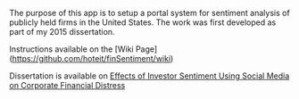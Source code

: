 The purpose of this app is to setup a portal system for sentiment analysis of publicly held firms
in the United States. The work was first developed as part of my 2015 dissertation.

Instructions available on the [Wiki Page] (https://github.com/hoteit/finSentiment/wiki)

Dissertation is available on  [Effects of Investor Sentiment Using Social Media on Corporate Financial Distress](http://scholarworks.waldenu.edu/dissertations/464/)
 



